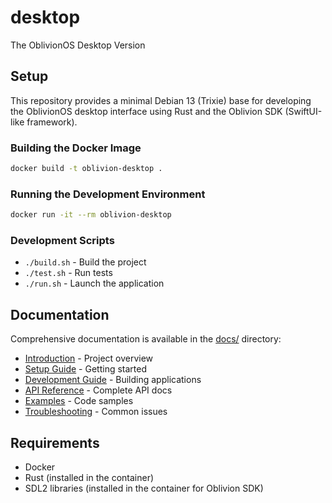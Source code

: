 # desktop
The OblivionOS Desktop Version

## Setup

This repository provides a minimal Debian 13 (Trixie) base for developing the OblivionOS desktop interface using Rust and the Oblivion SDK (SwiftUI-like framework).

### Building the Docker Image

```bash
docker build -t oblivion-desktop .
```

### Running the Development Environment

```bash
docker run -it --rm oblivion-desktop
```

### Development Scripts

- `./build.sh` - Build the project
- `./test.sh` - Run tests
- `./run.sh` - Launch the application

## Documentation

Comprehensive documentation is available in the [docs/](docs/) directory:

- [Introduction](docs/introduction.md) - Project overview
- [Setup Guide](docs/setup.md) - Getting started
- [Development Guide](docs/development.md) - Building applications
- [API Reference](docs/api-reference.md) - Complete API docs
- [Examples](docs/examples.md) - Code samples
- [Troubleshooting](docs/troubleshooting.md) - Common issues

## Requirements

- Docker
- Rust (installed in the container)
- SDL2 libraries (installed in the container for Oblivion SDK)
